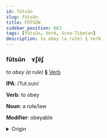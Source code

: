 ```yaml
---
id: fûtsûn
slug: fûtsûn
title: FÛTSÛN
sidebar_position: 663
tags: [fûtsûn, Verb, Sino-Tibetan]
description: to obey (a rule) § Verb
---
```


### fûtsûn&emsp;<span kind="abugida">ɤ̆ʄɐ̃ʄ</span>

*to obey (a rule)* **§** [Verb](../../tags/Verb)

**IPA**: /ˈfut.sun/

**Verb**: to obey

**Noun**: a rule/law

**Modifier**: obeyable

<details>
    <summary>Origin</summary>
    Mandarin 服從 fúcóng /fu³⁵ t͡sʰʊŋ³⁵/<br/>
    <em>Sino-Tibetan Language Family</em>
</details>